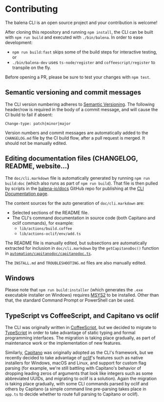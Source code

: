 # Contributing

The balena CLI is an open source project and your contribution is welcome!

After cloning this repository and running `npm install`, the CLI can be built with `npm run build`
and executed with `./bin/balena`. In order to ease development:

* `npm run build:fast` skips some of the build steps for interactive testing, or
* `./bin/balena-dev` uses `ts-node/register` and `coffeescript/register` to transpile on the fly.

Before opening a PR, please be sure to test your changes with `npm test`.

## Semantic versioning and commit messages

The CLI version numbering adheres to [Semantic Versioning](http://semver.org/). The following
header/row is required in the body of a commit message, and will cause the CI build to fail if absent:

```
Change-type: patch|minor|major
```

Version numbers and commit messages are automatically added to the `CHANGELOG.md` file by the CI
build flow, after a pull request is merged. It should not be manually edited.

## Editing documentation files (CHANGELOG, README, website...)

The `doc/cli.markdown` file is automatically generated by running `npm run build:doc` (which also
runs as part of `npm run build`). That file is then pulled by scripts in the
[balena-io/docs](https://github.com/balena-io/docs/) GitHub repo for publishing at the [CLI
Documentation page](https://www.balena.io/docs/reference/cli/).

The content sources for the auto generation of `doc/cli.markdown` are:

* Selected sections of the README file.
* The CLI's command documentation in source code (both Capitano and oclif commands), for example:
  * `lib/actions/build.coffee`
  * `lib/actions-oclif/env/add.ts`

The README file is manually edited, but subsections are automatically extracted for inclusion in
`doc/cli.markdown` by the `getCapitanoDoc()` function in
[`automation/capitanodoc/capitanodoc.ts`](https://github.com/balena-io/balena-cli/blob/master/automation/capitanodoc/capitanodoc.ts).

The `INSTALL.md` and `TROUBLESHOOTING.md` files are also manually edited.

## Windows

Please note that `npm run build:installer` (which generates the `.exe` executable installer on
Windows) requires [MSYS2](https://www.msys2.org/) to be installed. Other than that, the standard
Command Prompt or PowerShell can be used.

## TypeScript vs CoffeeScript, and Capitano vs oclif

The CLI was originally written in [CoffeeScript](https://coffeescript.org), but we decided to
migrate to [TypeScript](https://www.typescriptlang.org/) in order to take advantage of static
typing and formal programming interfaces. The migration is taking place gradually, as part of
maintenance work or the implementation of new features.

Similarly, [Capitano](https://github.com/balena-io/capitano) was originally adopted as the CLI's
framework, but we recently decided to take advantage of [oclif](https://oclif.io/)'s features such
as native installers for Windows, macOS and Linux, and support for custom flag parsing (for
example, we're still battling with Capitano's behavior of dropping leading zeros of arguments that
look like integers such as some abbreviated UUIDs, and migrating to oclif is a solution). Again the
migration is taking place gradually, with some CLI commands parsed by oclif and others by Capitano
(a simple command line pre-parsing takes place in `app.ts` to decide whether to route full parsing
to Capitano or oclif).

